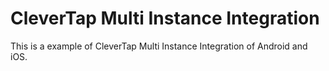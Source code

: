 # CleverTap Multi Instance Integration

This is a example of CleverTap Multi Instance Integration of Android and iOS.
